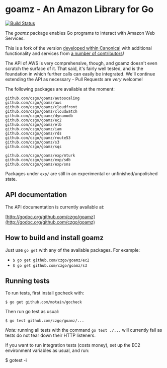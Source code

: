 # goamz - An Amazon Library for Go

[![Build Status](http://travis-ci.org/czgo/goamz.png?branch=master)](https://travis-ci.org/czgo/goamz)

The _goamz_ package enables Go programs to interact with Amazon Web Services.

This is a fork of the version [developed within Canonical](https://wiki.ubuntu.com/goamz) with additional functionality and services from [a number of contributors](https://github.com/goamz/goamz/contributors)!

The API of AWS is very comprehensive, though, and goamz doesn't even scratch the surface of it. That said, it's fairly well tested, and is the foundation in which further calls can easily be integrated. We'll continue extending the API as necessary - Pull Requests are _very_ welcome!

The following packages are available at the moment:

```
github.com/czgo/goamz/autoscaling
github.com/czgo/goamz/aws
github.com/czgo/goamz/cloudfront
github.com/czgo/goamz/cloudwatch
github.com/czgo/goamz/dynamodb
github.com/czgo/goamz/ec2
github.com/czgo/goamz/elb
github.com/czgo/goamz/iam
github.com/czgo/goamz/rds
github.com/czgo/goamz/route53
github.com/czgo/goamz/s3
github.com/czgo/goamz/sqs

github.com/czgo/goamz/exp/mturk
github.com/czgo/goamz/exp/sdb
github.com/czgo/goamz/exp/sns
```

Packages under `exp/` are still in an experimental or unfinished/unpolished state.

## API documentation

The API documentation is currently available at:

[http://godoc.org/github.com/czgo/goamz](http://godoc.org/github.com/czgo/goamz)

## How to build and install goamz

Just use `go get` with any of the available packages. For example:

* `$ go get github.com/czgo/goamz/ec2`
* `$ go get github.com/czgo/goamz/s3`

## Running tests

To run tests, first install gocheck with:

`$ go get github.com/motain/gocheck`

Then run go test as usual:

`$ go test github.com/czgo/goamz/...`

_Note:_ running all tests with the command `go test ./...` will currently fail as tests do not tear down their HTTP listeners.

If you want to run integration tests (costs money), set up the EC2 environment variables as usual, and run:

$ gotest -i
